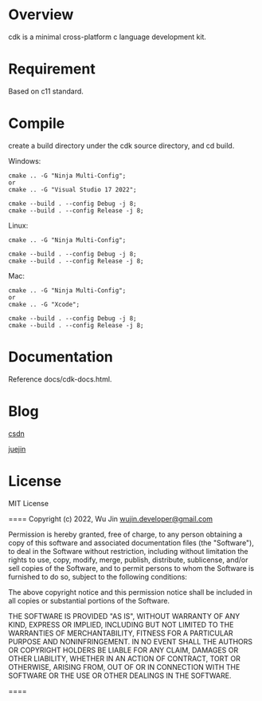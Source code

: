 # Overview
cdk is a minimal cross-platform c language development kit.

# Requirement
Based on c11 standard.

# Compile
create a build directory under the cdk source directory, and cd build.

Windows:

    cmake .. -G "Ninja Multi-Config";
    or
    cmake .. -G "Visual Studio 17 2022";

    cmake --build . --config Debug -j 8;
    cmake --build . --config Release -j 8;

Linux:

    cmake .. -G "Ninja Multi-Config";
	
    cmake --build . --config Debug -j 8;
    cmake --build . --config Release -j 8;

Mac:

    cmake .. -G "Ninja Multi-Config";
    or
    cmake .. -G "Xcode";

    cmake --build . --config Debug -j 8;
    cmake --build . --config Release -j 8;

# Documentation
Reference docs/cdk-docs.html.

# Blog
[csdn](https://blog.csdn.net/u012675436/category_11738973.html)

[juejin](https://juejin.cn/column/7083716684321652772)


# License
MIT License

====
Copyright (c) 2022, Wu Jin <wujin.developer@gmail.com>

Permission is hereby granted, free of charge, to any person obtaining a copy
of this software and associated documentation files (the "Software"), to
deal in the Software without restriction, including without limitation the
rights to use, copy, modify, merge, publish, distribute, sublicense, and/or
sell copies of the Software, and to permit persons to whom the Software is
furnished to do so, subject to the following conditions:

The above copyright notice and this permission notice shall be included in
all copies or substantial portions of the Software.

THE SOFTWARE IS PROVIDED "AS IS", WITHOUT WARRANTY OF ANY KIND, EXPRESS OR
IMPLIED, INCLUDING BUT NOT LIMITED TO THE WARRANTIES OF MERCHANTABILITY,
FITNESS FOR A PARTICULAR PURPOSE AND NONINFRINGEMENT. IN NO EVENT SHALL THE
AUTHORS OR COPYRIGHT HOLDERS BE LIABLE FOR ANY CLAIM, DAMAGES OR OTHER
LIABILITY, WHETHER IN AN ACTION OF CONTRACT, TORT OR OTHERWISE, ARISING
FROM, OUT OF OR IN CONNECTION WITH THE SOFTWARE OR THE USE OR OTHER DEALINGS
IN THE SOFTWARE.

====
